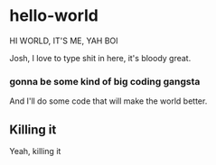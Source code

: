 # hello-world
HI WORLD, IT'S ME, YAH BOI

Josh, I love to type shit in here, it's bloody great.

### gonna be some kind of big coding gangsta

And I'll do some code that will make the world better.

## Killing it

Yeah, killing it

